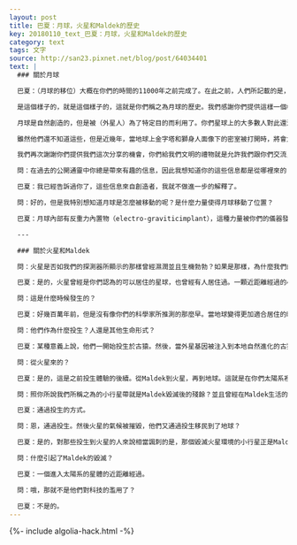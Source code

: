 ```yaml
---
layout: post
title: 巴夏：月球，火星和Maldek的歷史
key: 20180110_text_巴夏：月球，火星和Maldek的歷史
category: text
tags: 文字
source: http://san23.pixnet.net/blog/post/64034401
text: |
  ### 關於月球

  巴夏：（月球的移位）大概在你們的時間的11000年之前完成了。在此之前，人們所記載的是，在夜晚是沒有發光的月亮的。自此之前，地球上有著越來越多事情發生造成了混亂。從那之後在黑暗和混亂裡開始出現了光明，讓你們進入反思，讓你們男性和女性能量以及你們內部的所有的極性再度結合在一起，來讓你們再次成為光的的反映而不再進入混亂。

  是這個樣子的，就是這個樣子的，這就是你們稱之為月球的歷史。我們感謝你們提供這樣一個機會讓我們分享故事，現在是你們去瞭解越來越多這方面事情的恰當的時機，越來越多的信息正在流入到你們的科學界和天文學界，人們越來越認識到關於月球的很多人工的痕跡。

  月球是自然創造的，但是被（外星人）為了特定目的而利用了。你們星球上的大多數人對此還沒有瞭解到，不過你們的許多科學家已開始意識到：月球的存在並不是自然的而是有意為之的，目的是為了平衡地球的軌道。

  雖然他們還不知道這些，但是近幾年，當地球上金字塔和獅身人面像下的密室被打開時，將會大大促進你們對此的理解。當你們離開地球進入星際，你們就會瞭解月球的構造（同地球是一樣的），你們就會瞭解火星的構造（同地球是一樣的）。你們將會知曉你們的歷史，明白你們現在的處境，看到你們的未來。

  我們再次謝謝你們提供我們這次分享的機會，你們給我們文明的禮物就是允許我們跟你們交流，在此呢，作為回報，我請問你們我可以做些什麼來回報你們？

  問：在過去的公開通靈中你總是帶來有趣的信息，因此我想知道你的這些信息都是從哪裡來的？

  巴夏：我已經告訴過你了，這些信息來自創造者，我就不做進一步的解釋了。

  問：好的，但是我特別想知道月球是怎麼被移動的呢？是什麼力量使得月球移動了位置？

  巴夏：月球內部有反重力內置物（electro-graviticimplant），這種力量被你們的儀器發現並被稱之為「聚質體」（mascons），即質量密集體，在月球表面向內大概20英里的地方，類似巨大的飛碟一樣的物體。這些物體創造了引力矩陣（gravitationalmatrix），並且置月球於現在的位置，固定於現在的軌道上。

  ---

  ### 關於火星和Maldek

  問：火星是否如我們的探測器所顯示的那樣曾經濕潤並且生機勃勃？如果是那樣，為什麼我們的發送過去的探測器常常莫名失蹤？

  巴夏：是的，火星曾經是你們認為的可以居住的星球，也曾經有人居住過。一顆近距離經過的小行星擾亂了火星的氣候和電磁場，以至導致了大氣層的消失，電磁場的消散，大部分水揮發掉。雖然如此，仍有很多水被鎖定在火星的地殼裡。

  問：這是什麼時候發生的？

  巴夏：好幾百萬年前，但是沒有像你們的科學家所推測的那麼早。當地球變得更加適合居住的時候，那些曾經在火星上生活的人，便投生到地球上來。

  問：他們作為什麼投生？人還是其他生命形式？

  巴夏：某種意義上說，他們一開始投生於古猿。然後，當外星基因被注入到本地自然進化的古猿物種中以後，新的類人物種被創造，這物種更加有利於你們這種靈魂的投生，這是發生在幾百萬年前。

  問：從火星來的？

  巴夏：是的，這是之前投生體驗的後續。從Maldek到火星，再到地球。這就是在你們太陽系裡的投生過程。

  問：照你所說我們所稱之為的小行星帶就是Maldek毀滅後的殘餘？並且曾經在Maldek生活的人移民到了火星？

  巴夏：通過投生的方式。

  問：恩，通過投生。然後火星的氣候被摧毀，他們又通過投生移民到了地球？

  巴夏：是的，對那些投生到火星的人來說相當諷刺的是，那個毀滅火星環境的小行星正是Maldek碎片中的一塊。

  問：什麼引起了Maldek的毀滅？

  巴夏：一個進入太陽系的星體的近距離經過。

  問：哦，那就不是他們對科技的濫用了？

  巴夏：不是的。
---
```


{%- include algolia-hack.html -%}
